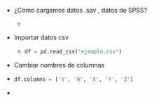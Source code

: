 - ¿Cómo cargamos datos .sav  , datos de SPSS?
	- ```python
	  ```
- Importar datos csv
	- ```python
	  df = pd.read_csv("ejemplo.csv")
	  ```
- Cambiar nombres de columnas
- ```python
  df.columns = ['V', 'W', 'X', 'Y', 'Z']
  ```
-